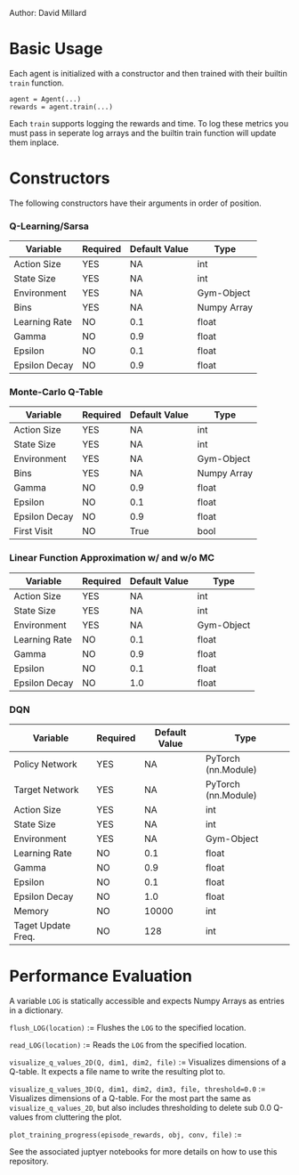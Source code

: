 Author: David Millard 

# Basic Usage
Each agent is initialized with a constructor and then trained with their builtin `train` function.

    agent = Agent(...)
    rewards = agent.train(...)

Each `train` supports logging the rewards and time. To log these metrics you must pass in seperate log arrays and the builtin train function will update them inplace. 

# Constructors
The following constructors have their arguments in order of position. 

### Q-Learning/Sarsa
| Variable | Required | Default Value | Type |
|----------|----------|----------|----------|
| Action Size | YES | NA | int |
| State Size | YES | NA | int |
| Environment | YES | NA | Gym-Object |
| Bins | YES | NA | Numpy Array |
| Learning Rate | NO | 0.1 | float |
| Gamma | NO | 0.9 | float | float |
| Epsilon | NO | 0.1 | float |
| Epsilon Decay | NO | 0.9 | float | 

### Monte-Carlo Q-Table
| Variable | Required | Default Value | Type |
|----------|----------|----------|----------|
| Action Size | YES | NA | int |
| State Size | YES | NA | int |
| Environment | YES | NA | Gym-Object |
| Bins | YES | NA | Numpy Array |
| Gamma | NO | 0.9 | float | float |
| Epsilon | NO | 0.1 | float |
| Epsilon Decay | NO | 0.9 | float | 
| First Visit | NO | True | bool | 

### Linear Function Approximation w/ and w/o MC
| Variable | Required | Default Value | Type |
|----------|----------|----------|----------|
| Action Size | YES | NA | int |
| State Size | YES | NA | int |
| Environment | YES | NA | Gym-Object |
| Learning Rate | NO | 0.1 | float |
| Gamma | NO | 0.9 | float | float |
| Epsilon | NO | 0.1 | float |
| Epsilon Decay | NO | 1.0 | float | 

### DQN
| Variable | Required | Default Value | Type |
|----------|----------|----------|----------|
| Policy Network | YES | NA | PyTorch (nn.Module) |
| Target Network | YES | NA | PyTorch (nn.Module) |
| Action Size | YES | NA | int |
| State Size | YES | NA | int |
| Environment | YES | NA | Gym-Object |
| Learning Rate | NO | 0.1 | float |
| Gamma | NO | 0.9 | float | float |
| Epsilon | NO | 0.1 | float |
| Epsilon Decay | NO | 1.0 | float | 
| Memory | NO | 10000 | int | 
| Taget Update Freq. | NO | 128 | int | 

# Performance Evaluation
A variable `LOG` is statically accessible and expects Numpy Arrays as entries in a dictionary.

`flush_LOG(location)` := Flushes the `LOG` to the specified location.

`read_LOG(location)` := Reads the `LOG` from the specified location.

`visualize_q_values_2D(Q, dim1, dim2, file)` := Visualizes dimensions of a Q-table. It expects a file name to write the resulting plot to.

`visualize_q_values_3D(Q, dim1, dim2, dim3, file, threshold=0.0` := Visualizes dimensions of a Q-table. For the most part the same as `visualize_q_values_2D`, but also includes thresholding to delete sub 0.0 Q-values from cluttering the plot.

`plot_training_progress(episode_rewards, obj, conv, file)` :=

See the associated juptyer notebooks for more details on how to use this repository.

